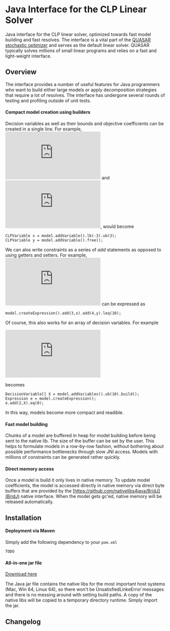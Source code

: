 # Java Interface for the CLP Linear Solver

Java interface for the CLP linear solver, optimized towards fast model building and fast resolves. The interface is a vital part of the [QUASAR stochastic optimizer](https://github.com/quantego/quasar) and serves as the default linear solver. QUASAR typically solves millions of small linear programs and relies on a fast and light-weight interface.

## Overview

The interface provides a number of useful features for Java programmers who want to build either large models or apply decomposition strategies that require a lot of resolves. The interface has undergone several rounds of testing and profiling outside of unit tests.

#### Compact model creation using builders

Decision variables as well as their bounds and objective coefficients can be created in a single line. For example, ![x \in [-3,3]](https://latex.codecogs.com/gif.latex?x%20%5Cin%20%5B-3%2C3%5D) and ![y \in \mathbb{R}](https://latex.codecogs.com/gif.latex?y%20%5Cin%20%5Cmathbb%7BR%7D), would become
```
CLPVariable x = model.addVariable().lb(-3).ub(3);
CLPVariable y = model.addVariable().free();
```
We can alos write constraints as a series of *add* statements as opposed to using getters and setters. For example, ![3x + 4y \leq 10](https://latex.codecogs.com/gif.latex?3x&plus;4y%20%5Cleq%2010) can be expressed as
```
model.createExpression().add(3,x).add(4,y).leq(10);
```
Of course, this also works for an array of decision variables. For example

![\sum_{i=1}}^n 2x_i = 0](https://latex.codecogs.com/gif.latex?%5Csum_%7B%7Di%5En%202x_i%20%3D%200)

becomes
```
DecisionVariable[] X = model.addVariables().ub(10).build();
Expression e = model.createExpression();
e.add(2,X).eq(0);
```
In this way, models become more compact and readible.

#### Fast model building

Chunks of a model are buffered in heap for model building before being sent to the native lib. The size of the buffer can be set by the user. This helps to formulate models in a  row-by-row fashion, without bothering about possible performance bottlenecks through slow JNI access. Models with millions of constraints can be generated rather quickly.

#### Direct memory access

Once a model is build it only lives in native memory. To update model coefficients, the model is accessed directly in native memory via direct byte buffers that are provided by the [https://github.com/nativelibs4java/BridJ](BridJ) native interface. When the model gets gc'ed, native memory will be released automatically.

## Installation

#### Deployment via Maven

Simply add the following dependency to your `pom.xml`
```
TODO
```

#### All-in-one jar file

[Download here](https://github.com/loehndorf/clp-java/target)

The Java jar file contains the native libs for the most important host systems (Mac, Win 64, Linux 64), so there won't be ÙnsatisfiedLinkeError`messages and there is no messing around with setting build paths. A copy of the native libs will be copied to a temporary directory runtime. Simply import the jar.

## Changelog

